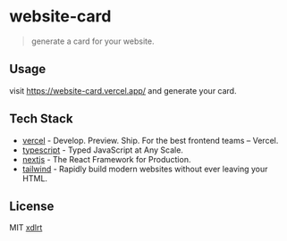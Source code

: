 # website-card

> generate a card for your website.

## Usage

visit https://website-card.vercel.app/ and generate your card.

## Tech Stack

* [vercel](https://vercel.com/) - Develop. Preview. Ship. For the best frontend teams – Vercel.
* [typescript](https://www.typescriptlang.org/) - Typed JavaScript at Any Scale.
* [nextjs](https://nextjs.org/) - The React Framework for Production.
* [tailwind](https://tailwindcss.com/) - Rapidly build modern websites without ever leaving your HTML.

## License

MIT [xdlrt](https://github.com/xdlrt)
